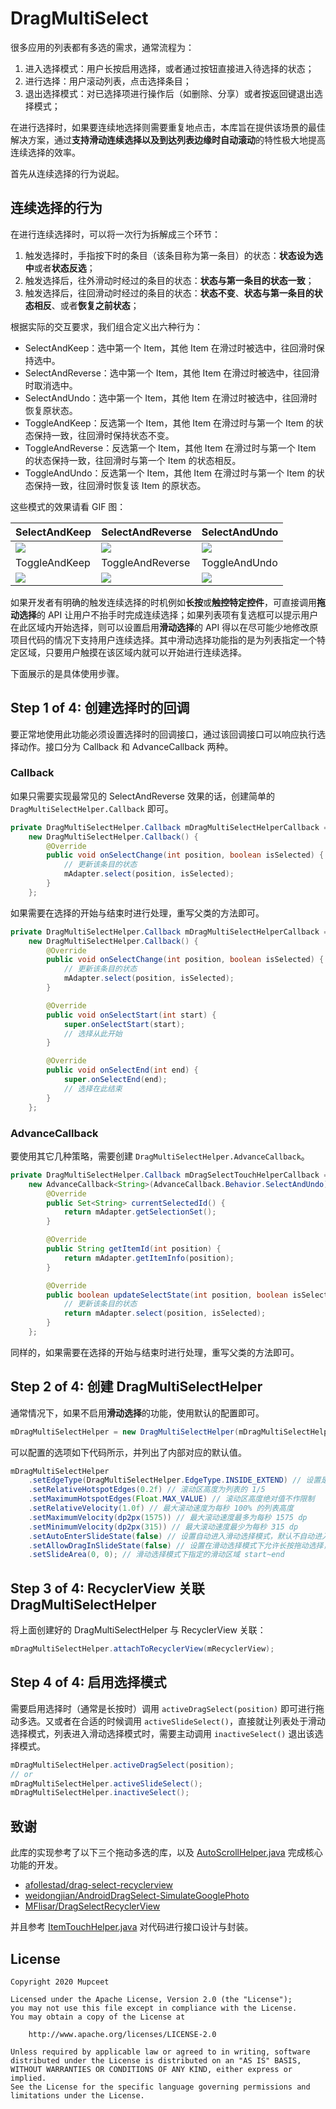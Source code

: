 # DragMultiSelect

很多应用的列表都有多选的需求，通常流程为：

1. 进入选择模式：用户长按启用选择，或者通过按钮直接进入待选择的状态；
1. 进行选择：用户滚动列表，点击选择条目；
1. 退出选择模式：对已选择项进行操作后（如删除、分享）或者按返回键退出选择模式；

在进行选择时，如果要连续地选择则需要重复地点击，本库旨在提供该场景的最佳解决方案，通过**支持滑动连续选择以及到达列表边缘时自动滚动**的特性极大地提高连续选择的效率。

首先从连续选择的行为说起。

## 连续选择的行为

在进行连续选择时，可以将一次行为拆解成三个环节：

1. 触发选择时，手指按下时的条目（该条目称为第一条目）的状态：**状态设为选中**或者**状态反选**；
2. 触发选择后，往外滑动时经过的条目的状态：**状态与第一条目的状态一致**；
3. 触发选择后，往回滑动时经过的条目的状态：**状态不变**、**状态与第一条目的状态相反**、或者**恢复之前状态**；

根据实际的交互要求，我们组合定义出六种行为：

- SelectAndKeep：选中第一个 Item，其他 Item 在滑过时被选中，往回滑时保持选中。
- SelectAndReverse：选中第一个 Item，其他 Item 在滑过时被选中，往回滑时取消选中。
- SelectAndUndo：选中第一个 Item，其他 Item 在滑过时被选中，往回滑时恢复原状态。
- ToggleAndKeep：反选第一个 Item，其他 Item 在滑过时与第一个 Item 的状态保持一致，往回滑时保持状态不变。
- ToggleAndReverse：反选第一个 Item，其他 Item 在滑过时与第一个 Item 的状态保持一致，往回滑时与第一个 Item 的状态相反。
- ToggleAndUndo：反选第一个 Item，其他 Item 在滑过时与第一个 Item 的状态保持一致，往回滑时恢复该 Item 的原状态。

这些模式的效果请看 GIF 图：

| SelectAndKeep                                                               | SelectAndReverse                                                               | SelectAndUndo                                                               |
| --------------------------------------------------------------------------- | ------------------------------------------------------------------------------ | --------------------------------------------------------------------------- |
| ![](https://github.com/Mupceet/article-piture/raw/master/SelectAndKeep.gif) | ![](https://github.com/Mupceet/article-piture/raw/master/SelectAndReverse.gif) | ![](https://github.com/Mupceet/article-piture/raw/master/SelectAndUndo.gif) |
| ToggleAndKeep                                                               | ToggleAndReverse                                                               | ToggleAndUndo                                                               |
| ![](https://github.com/Mupceet/article-piture/raw/master/ToggleAndKeep.gif) | ![](https://github.com/Mupceet/article-piture/raw/master/ToggleAndReverse.gif) | ![](https://github.com/Mupceet/article-piture/raw/master/ToggleAndUndo.gif) |

如果开发者有明确的触发连续选择的时机例如**长按**或**触控特定控件**，可直接调用**拖动选择**的 API 让用户不抬手时完成连续选择；如果列表项有复选框可以提示用户在此区域内开始选择，则可以设置启用**滑动选择**的 API 得以在尽可能少地修改原项目代码的情况下支持用户连续选择。其中滑动选择功能指的是为列表指定一个特定区域，只要用户触摸在该区域内就可以开始进行连续选择。

下面展示的是具体使用步骤。

## Step 1 of 4: 创建选择时的回调

要正常地使用此功能必须设置选择时的回调接口，通过该回调接口可以响应执行选择动作。接口分为 Callback 和 AdvanceCallback 两种。

### Callback

如果只需要实现最常见的 SelectAndReverse 效果的话，创建简单的 `DragMultiSelectHelper.Callback` 即可。

```java
private DragMultiSelectHelper.Callback mDragMultiSelectHelperCallback =
    new DragMultiSelectHelper.Callback() {
        @Override
        public void onSelectChange(int position, boolean isSelected) {
            // 更新该条目的状态
            mAdapter.select(position, isSelected);
        }
    };
```

如果需要在选择的开始与结束时进行处理，重写父类的方法即可。

```java
private DragMultiSelectHelper.Callback mDragMultiSelectHelperCallback =
    new DragMultiSelectHelper.Callback() {
        @Override
        public void onSelectChange(int position, boolean isSelected) {
            // 更新该条目的状态
            mAdapter.select(position, isSelected);
        }

        @Override
        public void onSelectStart(int start) {
            super.onSelectStart(start);
            // 选择从此开始
        }

        @Override
        public void onSelectEnd(int end) {
            super.onSelectEnd(end);
            // 选择在此结束
        }
    };
```

### AdvanceCallback

要使用其它几种策略，需要创建 `DragMultiSelectHelper.AdvanceCallback`。

```java
private DragMultiSelectHelper.Callback mDragSelectTouchHelperCallback =
    new AdvanceCallback<String>(AdvanceCallback.Behavior.SelectAndUndo) {
        @Override
        public Set<String> currentSelectedId() {
            return mAdapter.getSelectionSet();
        }

        @Override
        public String getItemId(int position) {
            return mAdapter.getItemInfo(position);
        }

        @Override
        public boolean updateSelectState(int position, boolean isSelected) {
            // 更新该条目的状态
            return mAdapter.select(position, isSelected);
        }
    };
```

同样的，如果需要在选择的开始与结束时进行处理，重写父类的方法即可。

## Step 2 of 4: 创建 DragMultiSelectHelper

通常情况下，如果不启用**滑动选择**的功能，使用默认的配置即可。

```java
mDragMultiSelectHelper = new DragMultiSelectHelper(mDragMultiSelectHelperCallback);
```

可以配置的选项如下代码所示，并列出了内部对应的默认值。

```java
mDragMultiSelectHelper
    .setEdgeType(DragMultiSelectHelper.EdgeType.INSIDE_EXTEND) // 设置是否允许在列表之外继续滚动，默认允许
    .setRelativeHotspotEdges(0.2f) // 滚动区高度为列表的 1/5
    .setMaximumHotspotEdges(Float.MAX_VALUE) // 滚动区高度绝对值不作限制
    .setRelativeVelocity(1.0f) // 最大滚动速度为每秒 100% 的列表高度
    .setMaximumVelocity(dp2px(1575)) // 最大滚动速度最多为每秒 1575 dp
    .setMinimumVelocity(dp2px(315)) // 最大滚动速度最少为每秒 315 dp
    .setAutoEnterSlideState(false) // 设置自动进入滑动选择模式，默认不自动进入
    .setAllowDragInSlideState(false) // 设置在滑动选择模式下允许长按拖动选择，默认不允许
    .setSlideArea(0, 0); // 滑动选择模式下指定的滑动区域 start~end
```

## Step 3 of 4: RecyclerView 关联 DragMultiSelectHelper

将上面创建好的 DragMultiSelectHelper 与 RecyclerView 关联：

```java
mDragMultiSelectHelper.attachToRecyclerView(mRecyclerView);
```

## Step 4 of 4: 启用选择模式

需要启用选择时（通常是长按时）调用 `activeDragSelect(position)` 即可进行拖动多选。又或者在合适的时候调用 `activeSlideSelect()`，直接就让列表处于滑动选择模式，列表进入滑动选择模式时，需要主动调用 `inactiveSelect()` 退出该选择模式。

```java
mDragMultiSelectHelper.activeDragSelect(position);
// or
mDragMultiSelectHelper.activeSlideSelect();
mDragMultiSelectHelper.inactiveSelect();
```

## 致谢

此库的实现参考了以下三个拖动多选的库，以及 [AutoScrollHelper.java](https://cs.android.com/androidx/platform/frameworks/support/+/androidx-main:core/core/src/main/java/androidx/core/widget/AutoScrollHelper.java) 完成核心功能的开发。

- [afollestad/drag-select-recyclerview](https://github.com/afollestad/drag-select-recyclerview)
- [weidongjian/AndroidDragSelect-SimulateGooglePhoto](https://github.com/weidongjian/AndroidDragSelect-SimulateGooglePhoto)
- [MFlisar/DragSelectRecyclerView](https://github.com/MFlisar/DragSelectRecyclerView)

并且参考 [ItemTouchHelper.java](https://cs.android.com/androidx/platform/frameworks/support/+/androidx-main:recyclerview/recyclerview/src/main/java/androidx/recyclerview/widget/ItemTouchHelper.java) 对代码进行接口设计与封装。

## License

```text
Copyright 2020 Mupceet

Licensed under the Apache License, Version 2.0 (the "License");
you may not use this file except in compliance with the License.
You may obtain a copy of the License at

    http://www.apache.org/licenses/LICENSE-2.0

Unless required by applicable law or agreed to in writing, software
distributed under the License is distributed on an "AS IS" BASIS,
WITHOUT WARRANTIES OR CONDITIONS OF ANY KIND, either express or implied.
See the License for the specific language governing permissions and
limitations under the License.
```
